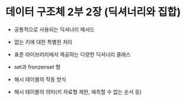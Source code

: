 # 데이터 구조체 2부 2장 (딕셔너리와 집합)

* 공통적으로 사용되는 딕셔너리 메서드

* 없는 키에 대한 특별한 처리

* 표준 라이브러리에서 제공하는 다양한 딕셔너리 클래스

* set과 fronzenset 형

* 해시 테이블의 작동 방식

* 해시 테이블의 의미(키 자료형 제한, 예측할 수 없는 순서 등)